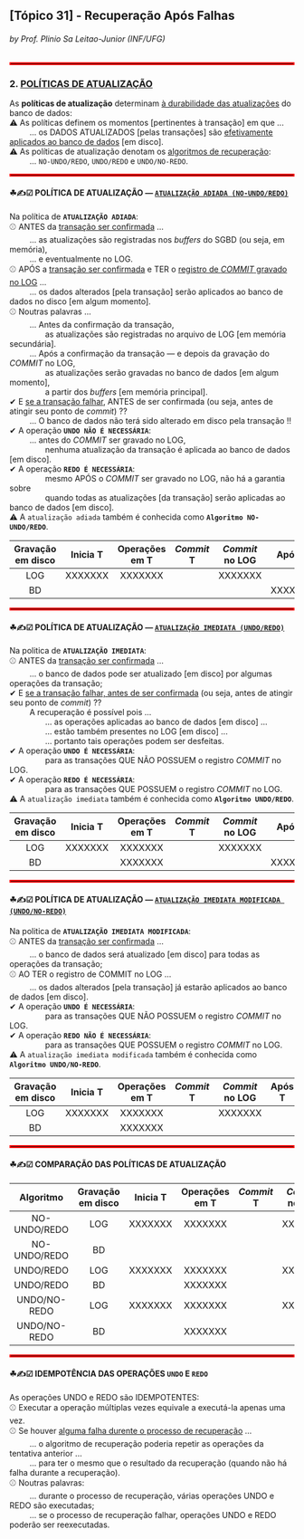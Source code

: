 ## [Tópico 31] - Recuperação Após Falhas
###### *by Prof. Plinio Sa Leitao-Junior (INF/UFG)*

<hr style="border:2px solid red">

### 2. <ins>POLÍTICAS DE ATUALIZAÇÃO</ins>

As **políticas de atualização** determinam <ins>à durabilidade das atualizações</ins> do banco de dados:<br>
&#9888; As políticas definem os momentos [pertinentes à transação] em que ...<br>
&nbsp;&nbsp;&nbsp;&nbsp;&nbsp;&nbsp;&nbsp;&nbsp; ... os DADOS ATUALIZADOS [pelas transações] são <ins>efetivamente aplicados ao banco de dados</ins> [em disco].<br>
&#9888; As políticas de atualização denotam os <ins>algoritmos de recuperação</ins>:<br>
&nbsp;&nbsp;&nbsp;&nbsp;&nbsp;&nbsp;&nbsp;&nbsp; ... `NO-UNDO/REDO`, `UNDO/REDO` e `UNDO/NO-REDO`.

<hr style="border:2px solid red">

#### &#9752;&#x270D;&#9745; POLÍTICA DE ATUALIZAÇÃO &#8212; <ins> `ATUALIZAÇÃO ADIADA (NO-UNDO/REDO)` </ins>

Na política de **`ATUALIZAÇÃO ADIADA`**:<br>
&#9918; ANTES da <ins>transação ser confirmada</ins> ...<br>
&nbsp;&nbsp;&nbsp;&nbsp;&nbsp;&nbsp;&nbsp;&nbsp; ... as atualizações são registradas nos _buffers_ do SGBD (ou seja, em memória),<br>
&nbsp;&nbsp;&nbsp;&nbsp;&nbsp;&nbsp;&nbsp;&nbsp; ... e eventualmente no LOG.<br>
&#9918; APÓS a <ins>transação ser confirmada</ins> e TER o <ins>registro de _COMMIT_ gravado no LOG</ins> ...<br>
&nbsp;&nbsp;&nbsp;&nbsp;&nbsp;&nbsp;&nbsp;&nbsp; ... os dados alterados [pela transação] serão aplicados ao banco de dados no disco [em algum momento].<br>
&#9918; Noutras palavras ...<br>
&nbsp;&nbsp;&nbsp;&nbsp;&nbsp;&nbsp;&nbsp;&nbsp; ... Antes da confirmação da transação,<br>
&nbsp;&nbsp;&nbsp;&nbsp;&nbsp;&nbsp;&nbsp;&nbsp;&nbsp;&nbsp;&nbsp;&nbsp;&nbsp;&nbsp;&nbsp;&nbsp;as atualizações são registradas no arquivo de LOG [em memória secundária].<br>
&nbsp;&nbsp;&nbsp;&nbsp;&nbsp;&nbsp;&nbsp;&nbsp; ... Após a confirmação da transação &#8212; e depois da gravação do _COMMIT_ no LOG,<br>
&nbsp;&nbsp;&nbsp;&nbsp;&nbsp;&nbsp;&nbsp;&nbsp;&nbsp;&nbsp;&nbsp;&nbsp;&nbsp;&nbsp;&nbsp;&nbsp;as atualizações serão gravadas no banco de dados [em algum momento],<br>
&nbsp;&nbsp;&nbsp;&nbsp;&nbsp;&nbsp;&nbsp;&nbsp;&nbsp;&nbsp;&nbsp;&nbsp;&nbsp;&nbsp;&nbsp;&nbsp;a partir dos _buffers_ [em memória principal].<br>
&#10004; E <ins>se a transação falhar</ins>, ANTES de ser confirmada (ou seja, antes de atingir seu ponto de _commit_) ??<br>
&nbsp;&nbsp;&nbsp;&nbsp;&nbsp;&nbsp;&nbsp;&nbsp; ... O banco de dados não terá sido alterado em disco pela transação !!<br>
&#10004; A operação **`UNDO NÃO É NECESSÁRIA`**:<br>
&nbsp;&nbsp;&nbsp;&nbsp;&nbsp;&nbsp;&nbsp;&nbsp; ... antes do _COMMIT_ ser gravado no LOG,<br>
&nbsp;&nbsp;&nbsp;&nbsp;&nbsp;&nbsp;&nbsp;&nbsp;&nbsp;&nbsp;&nbsp;&nbsp;&nbsp;&nbsp;&nbsp;&nbsp;nenhuma atualização da transação é aplicada ao banco de dados [em disco].<br>
&#10004; A operação **`REDO É NECESSÁRIA`**:<br>
&nbsp;&nbsp;&nbsp;&nbsp;&nbsp;&nbsp;&nbsp;&nbsp;&nbsp;&nbsp;&nbsp;&nbsp;&nbsp;&nbsp;&nbsp;&nbsp;mesmo APÓS o _COMMIT_ ser gravado no LOG, não há a garantia sobre<br>
&nbsp;&nbsp;&nbsp;&nbsp;&nbsp;&nbsp;&nbsp;&nbsp;&nbsp;&nbsp;&nbsp;&nbsp;&nbsp;&nbsp;&nbsp;&nbsp;quando todas as atualizações [da transação] serão aplicadas ao banco de dados [em disco].<br>
&#9888; A `atualização adiada` também é conhecida como **`Algoritmo NO-UNDO/REDO`**.

|Gravação em disco|Inicia T|Operações em T|_Commit_ T|_Commit_ no LOG|Após T|
|:-:|:-:|:-:|:-:|:-:|:-:|
|LOG|XXXXXXX|XXXXXXX||XXXXXXX||
|BD|||||XXXXXXX|

<hr style="border:2px solid red">

#### &#9752;&#x270D;&#9745; POLÍTICA DE ATUALIZAÇÃO &#8212; <ins> `ATUALIZAÇÃO IMEDIATA (UNDO/REDO)` </ins>

Na politica de **`ATUALIZAÇÃO IMEDIATA`**:<br>
&#9918; ANTES da <ins>transação ser confirmada</ins> ...<br>
&nbsp;&nbsp;&nbsp;&nbsp;&nbsp;&nbsp;&nbsp;&nbsp; ... o banco de dados pode ser atualizado [em disco] por algumas operações da transação;<br>
&#10004; E <ins>se a transação falhar, antes de ser confirmada</ins> (ou seja, antes de atingir seu ponto de _commit_) ??<br>
&nbsp;&nbsp;&nbsp;&nbsp;&nbsp;&nbsp;&nbsp;&nbsp; A recuperação é possível pois ...<br>
&nbsp;&nbsp;&nbsp;&nbsp;&nbsp;&nbsp;&nbsp;&nbsp;&nbsp;&nbsp;&nbsp;&nbsp;&nbsp;&nbsp;&nbsp;&nbsp;... as operações aplicadas ao banco de dados [em disco] ...<br>
&nbsp;&nbsp;&nbsp;&nbsp;&nbsp;&nbsp;&nbsp;&nbsp;&nbsp;&nbsp;&nbsp;&nbsp;&nbsp;&nbsp;&nbsp;&nbsp;... estão também presentes no LOG [em disco] ...<br>
&nbsp;&nbsp;&nbsp;&nbsp;&nbsp;&nbsp;&nbsp;&nbsp;&nbsp;&nbsp;&nbsp;&nbsp;&nbsp;&nbsp;&nbsp;&nbsp;... portanto tais operações podem ser desfeitas.<br>
&#10004; A operação **`UNDO É NECESSÁRIA`**:<br>
&nbsp;&nbsp;&nbsp;&nbsp;&nbsp;&nbsp;&nbsp;&nbsp;&nbsp;&nbsp;&nbsp;&nbsp;&nbsp;&nbsp;&nbsp;&nbsp;para as transações QUE NÃO POSSUEM o registro _COMMIT_ no LOG.<br>
&#10004; A operação **`REDO É NECESSÁRIA`**:<br>
&nbsp;&nbsp;&nbsp;&nbsp;&nbsp;&nbsp;&nbsp;&nbsp;&nbsp;&nbsp;&nbsp;&nbsp;&nbsp;&nbsp;&nbsp;&nbsp;para as transações QUE POSSUEM o registro _COMMIT_ no LOG.<br>
&#9888; A `atualização imediata` também é conhecida como **`Algoritmo UNDO/REDO`**.

|Gravação em disco|Inicia T|Operações em T|_Commit_ T|_Commit_ no LOG|Após T|
|:-:|:-:|:-:|:-:|:-:|:-:|
|LOG|XXXXXXX|XXXXXXX||XXXXXXX||
|BD||XXXXXXX|||XXXXXXX|

<hr style="border:2px solid red">

#### &#9752;&#x270D;&#9745; POLÍTICA DE ATUALIZAÇÃO &#8212; <ins> `ATUALIZAÇÃO IMEDIATA MODIFICADA (UNDO/NO-REDO)` </ins>

Na politica de **`ATUALIZAÇÃO IMEDIATA MODIFICADA`**:<br>
&#9918; ANTES da <ins>transação ser confirmada</ins> ...<br>
&nbsp;&nbsp;&nbsp;&nbsp;&nbsp;&nbsp;&nbsp;&nbsp; ... o banco de dados será atualizado [em disco] para todas as operações da transação;<br>
&#9918; AO TER o registro de COMMIT no LOG ...<br>
&nbsp;&nbsp;&nbsp;&nbsp;&nbsp;&nbsp;&nbsp;&nbsp; ... os dados alterados [pela transação] já estarão aplicados ao banco de dados [em disco].<br>
&#10004; A operação **`UNDO É NECESSÁRIA`**:<br>
&nbsp;&nbsp;&nbsp;&nbsp;&nbsp;&nbsp;&nbsp;&nbsp;&nbsp;&nbsp;&nbsp;&nbsp;&nbsp;&nbsp;&nbsp;&nbsp;para as transações QUE NÃO POSSUEM o registro _COMMIT_ no LOG.<br>
&#10004; A operação **`REDO NÃO É NECESSÁRIA`**:<br>
&nbsp;&nbsp;&nbsp;&nbsp;&nbsp;&nbsp;&nbsp;&nbsp;&nbsp;&nbsp;&nbsp;&nbsp;&nbsp;&nbsp;&nbsp;&nbsp;para as transações QUE POSSUEM o registro _COMMIT_ no LOG.<br>
&#9888; A `atualização imediata modificada` também é conhecida como **`Algoritmo UNDO/NO-REDO`**.

|Gravação em disco|Inicia T|Operações em T|_Commit_ T|_Commit_ no LOG|Após T|
|:-:|:-:|:-:|:-:|:-:|:-:|
|LOG|XXXXXXX|XXXXXXX||XXXXXXX||
|BD||XXXXXXX||||

<hr style="border:2px solid red">

#### &#9752;&#x270D;&#9745; COMPARAÇÃO DAS POLÍTICAS DE ATUALIZAÇÃO </ins>

|Algoritmo|Gravação em disco|Inicia T|Operações em T|_Commit_ T|_Commit_ no LOG|Após T|
|:-:|:-:|:-:|:-:|:-:|:-:|:-:|
|NO-UNDO/REDO|LOG|XXXXXXX|XXXXXXX||XXXXXXX||
|NO-UNDO/REDO|BD|||||XXXXXXX|
|UNDO/REDO|LOG|XXXXXXX|XXXXXXX||XXXXXXX||
|UNDO/REDO|BD||XXXXXXX|||XXXXXXX|
|UNDO/NO-REDO|LOG|XXXXXXX|XXXXXXX||XXXXXXX||
|UNDO/NO-REDO|BD||XXXXXXX||||

<hr style="border:2px solid red">

#### &#9752;&#x270D;&#9745; IDEMPOTÊNCIA DAS OPERAÇÕES `UNDO` E `REDO` </ins>

As operações UNDO e REDO são IDEMPOTENTES:<br>
&#9918; Executar a operação múltiplas vezes equivale a executá-la apenas uma vez.<br>
&#9918; Se houver <ins>alguma falha durente o processo de recuperação</ins> ...<br>
&nbsp;&nbsp;&nbsp;&nbsp;&nbsp;&nbsp;&nbsp;&nbsp; ... o algoritmo de recuperação poderia repetir as operações da tentativa anterior ...<br>
&nbsp;&nbsp;&nbsp;&nbsp;&nbsp;&nbsp;&nbsp;&nbsp; ... para ter o mesmo que o resultado da recuperação (quando não há falha durante a recuperação).<br>
&#9918; Noutras palavras:<br>
&nbsp;&nbsp;&nbsp;&nbsp;&nbsp;&nbsp;&nbsp;&nbsp; ... durante o processo de recuperação, várias operações UNDO e REDO são executadas;<br>
&nbsp;&nbsp;&nbsp;&nbsp;&nbsp;&nbsp;&nbsp;&nbsp; ... se o processo de recuperação falhar, operações UNDO e REDO poderão ser reexecutadas.

